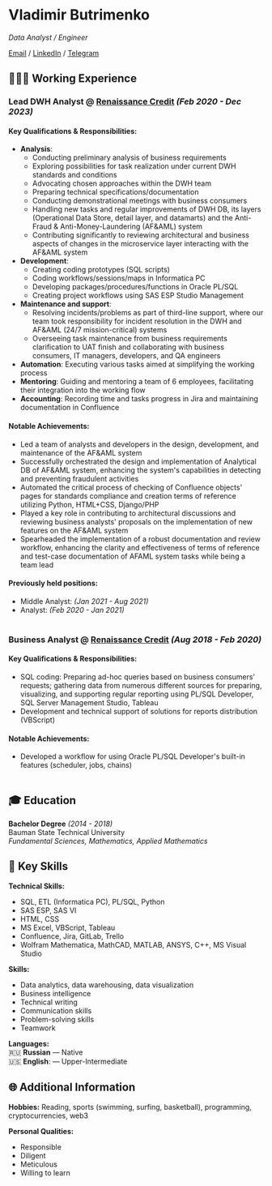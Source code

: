 # Vladimir Butrimenko

_Data Analyst / Engineer_ <br>

[Email](mailto:butriman@icloud.com) / [LinkedIn](www.linkedin.com/in/vbutrimenko) / [Telegram](https://t.me/butriman)

## 👨🏻‍💻 Working Experience

### Lead DWH Analyst @ [Renaissance Credit](https://rencredit.ru/) _(Feb 2020 - Dec 2023)_

#### Key Qualifications & Responsibilities:
- **Analysis**:
  - Conducting preliminary analysis of business requirements
  - Exploring possibilities for task realization under current DWH standards and conditions
  - Advocating chosen approaches within the DWH team
  - Preparing technical specifications/documentation
  - Conducting demonstrational meetings with business consumers
  - Handling new tasks and regular improvements of DWH DB, its layers (Operational Data Store, detail layer, and datamarts) and the Anti-Fraud & Anti-Money-Laundering (AF&AML) system
  - Contributing significantly to reviewing architectural and business aspects of changes in the microservice layer interacting with the AF&AML system
- **Development**:
  - Creating coding prototypes (SQL scripts)
  - Coding workflows/sessions/maps in Informatica PC
  - Developing packages/procedures/functions in Oracle PL/SQL
  - Creating project workflows using SAS ESP Studio Management
- **Maintenance and support**:
  - Resolving incidents/problems as part of third-line support, where our team took responsibility for incident resolution in the DWH and AF&AML (24/7 mission-critical) systems
  - Overseeing task maintenance from business requirements clarification to UAT finish and collaborating with business consumers, IT managers, developers, and QA engineers
- **Automation**: Executing various tasks aimed at simplifying the working process
- **Mentoring**: Guiding and mentoring a team of 6 employees, facilitating their integration into the working flow
- **Accounting**: Recording time and tasks progress in Jira and maintaining documentation in Confluence

#### Notable Achievements:
- Led a team of analysts and developers in the design, development, and maintenance of the AF&AML system
- Successfully orchestrated the design and implementation of Analytical DB of AF&AML system, enhancing the system's capabilities in detecting and preventing fraudulent activities
- Automated the critical process of checking of Confluence objects' pages for standards compliance and creation terms of reference utilizing Python, HTML+CSS, Django/PHP
- Played a key role in contributing to architectural discussions and reviewing business analysts' proposals on the implementation of new features on the AF&AML system
- Spearheaded the implementation of a robust documentation and review workflow, enhancing the clarity and effectiveness of terms of reference and test-case documentation of AFAML system tasks while being a team lead

#### Previously held positions:
- Middle Analyst: _(Jan 2021 - Aug 2021)_
- Analyst: _(Feb 2020 - Jan 2021)_
<br><br>

### Business Analyst @ [Renaissance Credit](https://rencredit.ru/) _(Aug 2018 - Feb 2020)_

#### Key Qualifications & Responsibilities:
- SQL coding: Preparing ad-hoc queries based on business consumers' requests; gathering data from numerous different sources for preparing, visualizing, and supporting regular reporting using PL/SQL Developer, SQL Server Management Studio, Tableau
- Development and technical support of solutions for reports distribution (VBScript)

#### Notable Achievements:
- Developed a workflow for using Oracle PL/SQL Developer's built-in features (scheduler, jobs, chains)
<br><br>

## 🎓 Education

**Bachelor Degree**  _(2014 - 2018)_  
Bauman State Technical University  
_Fundamental Sciences, Mathematics, Applied Mathematics_

## 🚀 Key Skills

**Technical Skills:**  
- SQL, ETL (Informatica PC), PL/SQL, Python
- SAS ESP, SAS VI
- HTML, CSS
- MS Excel, VBScript, Tableau
- Confluence, Jira, GitLab, Trello
- Wolfram Mathematica, MathCAD, MATLAB, ANSYS, C++, MS Visual Studio

**Skills:**  
- Data analytics, data warehousing, data visualization
- Business intelligence
- Technical writing
- Communication skills
- Problem-solving skills
- Teamwork

**Languages:**  
🇷🇺 **Russian** — Native  
🇺🇸 **English**: — Upper-Intermediate

## 🌐 Additional Information 
**Hobbies:** Reading, sports (swimming, surfing, basketball), programming, cryptocurrencies, web3

**Personal Qualities:**
- Responsible
- Diligent
- Meticulous
- Willing to learn
